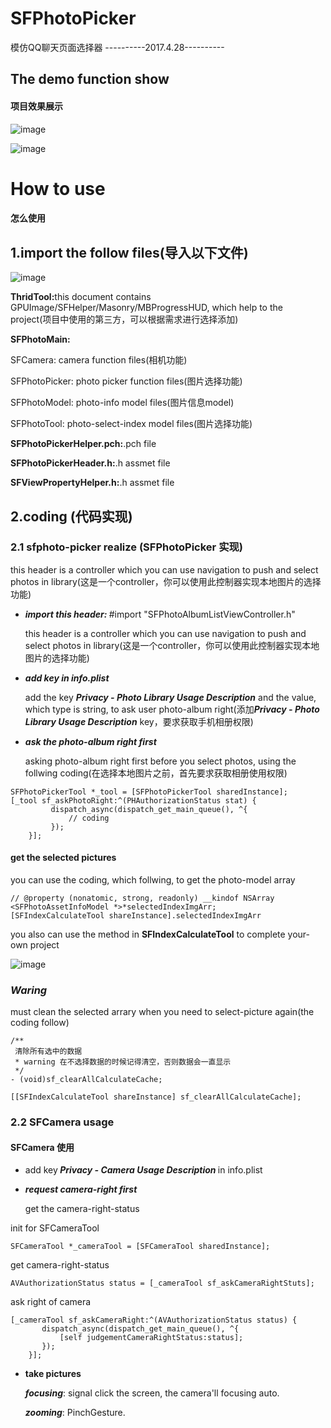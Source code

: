 # SFPhotoPicker
模仿QQ聊天页面选择器
----------2017.4.28----------
<h2>The demo function show</h2>
<h4>项目效果展示</h4>

![image](https://github.com/jufengliushao/SFPhotoPicker/blob/master/screen-pict/result-1.png)

![image](https://github.com/jufengliushao/SFPhotoPicker/blob/master/screen-pict/result-2.gif)

<h1>How to use</h1>
<h4>怎么使用</h4>
<h2>1.import the follow files(导入以下文件)</h2>

![image](https://github.com/jufengliushao/SFPhotoPicker/blob/master/screen-pict/code-list.png)

<p><b>ThridTool:</b>this document contains GPUImage/SFHelper/Masonry/MBProgressHUD, which help to the project(项目中使用的第三方，可以根据需求进行选择添加)</p>
<p><b>SFPhotoMain:</b></p>
<p>SFCamera: camera function files(相机功能)</p>
<p>SFPhotoPicker: photo picker function files(图片选择功能)</p>
<p>SFPhotoModel: photo-info model files(图片信息model)</p>
<p>SFPhotoTool: photo-select-index model files(图片选择功能)</p>
<p><b>SFPhotoPickerHelper.pch:</b>.pch file</p>
<p><b>SFPhotoPickerHeader.h:</b>.h assmet file</p>
<p><b>SFViewPropertyHelper.h:</b>.h assmet file</p>

<h2>2.coding (代码实现)</h2>
<h3>2.1 sfphoto-picker realize (SFPhotoPicker 实现)</h3>

<p>this header is a controller which you can use navigation to push and select photos in library(这是一个controller，你可以使用此控制器实现本地图片的选择功能)</p>
<ul>
<li><p><b><i>import this header: </i></b>#import "SFPhotoAlbumListViewController.h"</p></li>
<dt>this header is a controller which you can use navigation to push and select photos in library(这是一个controller，你可以使用此控制器实现本地图片的选择功能)</dt>
<li><p><b><i>add key in info.plist</i></b></p></li>
<dt>add the key <i><b>Privacy - Photo Library Usage Description</b></i> and the value, which type is string, to ask user photo-album right(添加<i><b>Privacy - Photo Library Usage Description</b></i> key，要求获取手机相册权限)</dt>
<li><p><b><i>ask the photo-album right first</i></b></p></li>
<dt>asking photo-album right first before you select photos, using the follwing coding(在选择本地图片之前，首先要求获取相册使用权限)
</dt>
</ul>

```objc
SFPhotoPickerTool *_tool = [SFPhotoPickerTool sharedInstance];
[_tool sf_askPhotoRight:^(PHAuthorizationStatus stat) {
         dispatch_async(dispatch_get_main_queue(), ^{
             // coding
         });
    }];
```
<h4>get the selected pictures</h4>
<p>you can use the coding, which follwing, to get the photo-model array</p>

```objc
// @property (nonatomic, strong, readonly) __kindof NSArray <SFPhotoAssetInfoModel *>*selectedIndexImgArr;
[SFIndexCalculateTool shareInstance].selectedIndexImgArr
```

<p>you also can use the method in <b><i></i>SFIndexCalculateTool</b> to complete your-own project</p>

![image](https://github.com/jufengliushao/SFPhotoPicker/blob/master/screen-pict/des-photoGet-2.png)

<h3><i>Waring</i></h3><p>must clean the selected arrary when you need to select-picture again(the coding follow)</p>

```objc
/**
 清除所有选中的数据
 * warning 在不选择数据的时候记得清空，否则数据会一直显示
 */
- (void)sf_clearAllCalculateCache;
```

```objc
[[SFIndexCalculateTool shareInstance] sf_clearAllCalculateCache];
```

<h3>2.2 SFCamera usage</h3>
<h4>SFCamera 使用</h4>
<ul>
<li><p>add key<b><i> Privacy - Camera Usage Description </i></b>in info.plist</p></li>
<li><p><b><i>request camera-right first</i></b></p></li>
<dt><p>get the camera-right-status</p></dt>
</ul>
init for SFCameraTool

```objc
SFCameraTool *_cameraTool = [SFCameraTool sharedInstance];
```

get camera-right-status

```objc
AVAuthorizationStatus status = [_cameraTool sf_askCameraRightStuts];
```
ask right of camera

```objc
[_cameraTool sf_askCameraRight:^(AVAuthorizationStatus status) {
       dispatch_async(dispatch_get_main_queue(), ^{
           [self judgementCameraRightStatus:status];
       });
    }];
```

<ul>
<li><b>take pictures</b></li>
<dt>
<p><b><i>focusing</i></b>: signal click the screen, the camera'll focusing auto.</p>
<p><b><i>zooming</i></b>: PinchGesture.</p>
</dt>
</ul>
